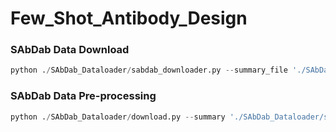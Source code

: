 # Few_Shot_Antibody_Design

### SAbDab Data Download
```python
python ./SAbDab_Dataloader/sabdab_downloader.py --summary_file './SAbDab_Dataloader/sabdab_summary.tsv' --output_path './SAbDab_Dataloader/SAbDab/' --original_pdb 
```
### SAbDab Data Pre-processing
```python
python ./SAbDab_Dataloader/download.py --summary './SAbDab_Dataloader/sabdab_summary.tsv' --fout './SAbDab_Dataloader/sab_dab_all.json' --type 'sabdab' --pdb_dir './SAbDab_Dataloader/SAbDab/'
```